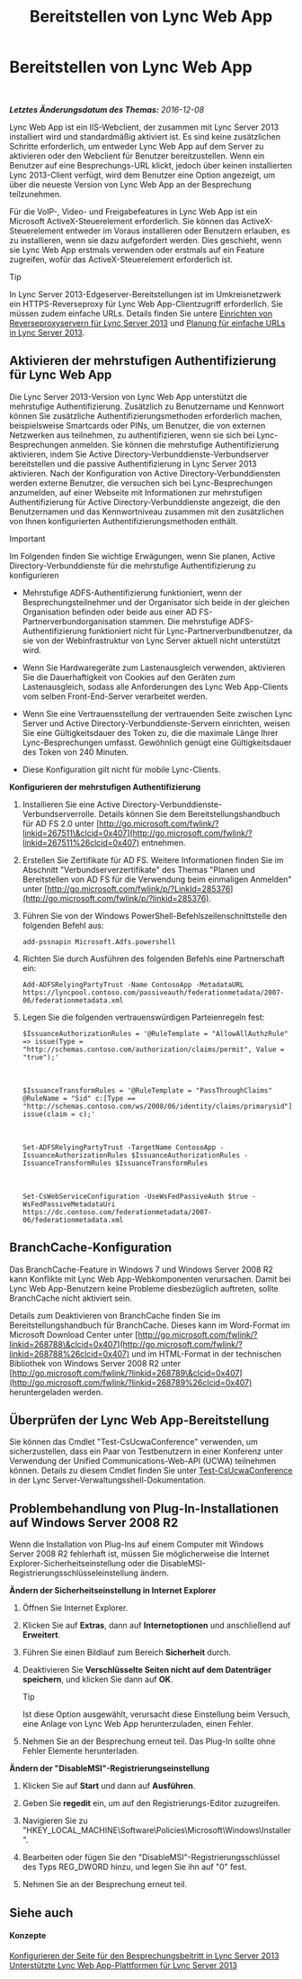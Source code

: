 ﻿---
title: Bereitstellen von Lync Web App
TOCTitle: Bereitstellen von Lync Web App
ms:assetid: b6301e98-051c-4e4b-8e10-ec922a8f508a
ms:mtpsurl: https://technet.microsoft.com/de-de/library/JJ205190(v=OCS.15)
ms:contentKeyID: 49295163
ms.date: 12/10/2016
mtps_version: v=OCS.15
ms.translationtype: HT
---

# Bereitstellen von Lync Web App

 

_**Letztes Änderungsdatum des Themas:** 2016-12-08_

Lync Web App ist ein IIS-Webclient, der zusammen mit Lync Server 2013 installiert wird und standardmäßig aktiviert ist. Es sind keine zusätzlichen Schritte erforderlich, um entweder Lync Web App auf dem Server zu aktivieren oder den Webclient für Benutzer bereitzustellen. Wenn ein Benutzer auf eine Besprechungs-URL klickt, jedoch über keinen installierten Lync 2013-Client verfügt, wird dem Benutzer eine Option angezeigt, um über die neueste Version von Lync Web App an der Besprechung teilzunehmen.

Für die VoIP-, Video- und Freigabefeatures in Lync Web App ist ein Microsoft ActiveX-Steuerelement erforderlich. Sie können das ActiveX-Steuerelement entweder im Voraus installieren oder Benutzern erlauben, es zu installieren, wenn sie dazu aufgefordert werden. Dies geschieht, wenn sie Lync Web App erstmals verwenden oder erstmals auf ein Feature zugreifen, wofür das ActiveX-Steuerelement erforderlich ist.


> [!TIP]
> In Lync Server 2013-Edgeserver-Bereitstellungen ist im Umkreisnetzwerk ein HTTPS-Reverseproxy für Lync Web App-Clientzugriff erforderlich. Sie müssen zudem einfache URLs. Details finden Sie untere <A href="lync-server-2013-setting-up-reverse-proxy-servers.md">Einrichten von Reverseproxyservern für Lync Server 2013</A> und <A href="lync-server-2013-planning-for-simple-urls.md">Planung für einfache URLs in Lync Server 2013</A>.



## Aktivieren der mehrstufigen Authentifizierung für Lync Web App

Die Lync Server 2013-Version von Lync Web App unterstützt die mehrstufige Authentifizierung. Zusätzlich zu Benutzername und Kennwort können Sie zusätzliche Authentifizierungsmethoden erforderlich machen, beispielsweise Smartcards oder PINs, um Benutzer, die von externen Netzwerken aus teilnehmen, zu authentifizieren, wenn sie sich bei Lync-Besprechungen anmelden. Sie können die mehrstufige Authentifizierung aktivieren, indem Sie Active Directory-Verbunddienste-Verbundserver bereitstellen und die passive Authentifizierung in Lync Server 2013 aktivieren. Nach der Konfiguration von Active Directory-Verbunddiensten werden externe Benutzer, die versuchen sich bei Lync-Besprechungen anzumelden, auf einer Webseite mit Informationen zur mehrstufigen Authentifizierung für Active Directory-Verbunddienste angezeigt, die den Benutzernamen und das Kennwortniveau zusammen mit den zusätzlichen von Ihnen konfigurierten Authentifizierungsmethoden enthält.


> [!IMPORTANT]
> Im Folgenden finden Sie wichtige Erwägungen, wenn Sie planen, Active Directory-Verbunddienste für die mehrstufige Authentifizierung zu konfigurieren 
> <UL>
> <LI>
> <P>Mehrstufige ADFS-Authentifizierung funktioniert, wenn der Besprechungsteilnehmer und der Organisator sich beide in der gleichen Organisation befinden oder beide aus einer AD FS-Partnerverbundorganisation stammen. Die mehrstufige ADFS-Authentifizierung funktioniert nicht für Lync-Partnerverbundbenutzer, da sie von der Webinfrastruktur von Lync Server aktuell nicht unterstützt wird.</P>
> <LI>
> <P>Wenn Sie Hardwaregeräte zum Lastenausgleich verwenden, aktivieren Sie die Dauerhaftigkeit von Cookies auf den Geräten zum Lastenausgleich, sodass alle Anforderungen des Lync Web App-Clients vom selben Front-End-Server verarbeitet werden.</P>
> <LI>
> <P>Wenn Sie eine Vertrauensstellung der vertrauenden Seite zwischen Lync Server und Active Directory-Verbunddienste-Servern einrichten, weisen Sie eine Gültigkeitsdauer des Token zu, die die maximale Länge Ihrer Lync-Besprechungen umfasst. Gewöhnlich genügt eine Gültigkeitsdauer des Token von 240 Minuten.</P>
> <LI>
> <P>Diese Konfiguration gilt nicht für mobile Lync-Clients.</P></LI></UL>



**Konfigurieren der mehrstufigen Authentifizierung**

1.  Installieren Sie eine Active Directory-Verbunddienste-Verbundserverrolle. Details können Sie dem Bereitstellungshandbuch für AD FS 2.0 unter [http://go.microsoft.com/fwlink/?linkid=267511\&clcid=0x407](http://go.microsoft.com/fwlink/?linkid=267511%26clcid=0x407) entnehmen.

2.  Erstellen Sie Zertifikate für AD FS. Weitere Informationen finden Sie im Abschnitt "Verbundserverzertifikate" des Themas "Planen und Bereitstellen von AD FS für die Verwendung beim einmaligen Anmelden" unter [http://go.microsoft.com/fwlink/p/?LinkId=285376](http://go.microsoft.com/fwlink/p/?linkid=285376).

3.  Führen Sie von der Windows PowerShell-Befehlszeilenschnittstelle den folgenden Befehl aus:
    
        add-pssnapin Microsoft.Adfs.powershell

4.  Richten Sie durch Ausführen des folgenden Befehls eine Partnerschaft ein:
    
        Add-ADFSRelyingPartyTrust -Name ContosoApp -MetadataURL https://lyncpool.contoso.com/passiveauth/federationmetadata/2007-06/federationmetadata.xml

5.  Legen Sie die folgenden vertrauenswürdigen Parteienregeln fest:
    
        $IssuanceAuthorizationRules = '@RuleTemplate = "AllowAllAuthzRule" => issue(Type = "http://schemas.contoso.com/authorization/claims/permit", Value = "true");'

       &nbsp;

        $IssuanceTransformRules = '@RuleTemplate = "PassThroughClaims" @RuleName = "Sid" c:[Type == "http://schemas.contoso.com/ws/2008/06/identity/claims/primarysid"]=> issue(claim = c);'

      &nbsp;
    
        Set-ADFSRelyingPartyTrust -TargetName ContosoApp -IssuanceAuthorizationRules $IssuanceAuthorizationRules -IssuanceTransformRules $IssuanceTransformRules

       &nbsp;
    
        Set-CsWebServiceConfiguration -UseWsFedPassiveAuth $true -WsFedPassiveMetadataUri https://dc.contoso.com/federationmetadata/2007-06/federationmetadata.xml

## BranchCache-Konfiguration

Das BranchCache-Feature in Windows 7 und Windows Server 2008 R2 kann Konflikte mit Lync Web App-Webkomponenten verursachen. Damit bei Lync Web App-Benutzern keine Probleme diesbezüglich auftreten, sollte BranchCache nicht aktiviert sein.

Details zum Deaktivieren von BranchCache finden Sie im Bereitstellungshandbuch für BranchCache. Dieses kann im Word-Format im Microsoft Download Center unter [http://go.microsoft.com/fwlink/?linkid=268788\&clcid=0x407](http://go.microsoft.com/fwlink/?linkid=268788%26clcid=0x407) und im HTML-Format in der technischen Bibliothek von Windows Server 2008 R2 unter [http://go.microsoft.com/fwlink/?linkid=268789\&clcid=0x407](http://go.microsoft.com/fwlink/?linkid=268789%26clcid=0x407) heruntergeladen werden.

## Überprüfen der Lync Web App-Bereitstellung

Sie können das Cmdlet "Test-CsUcwaConference" verwenden, um sicherzustellen, dass ein Paar von Testbenutzern in einer Konferenz unter Verwendung der Unified Communications-Web-API (UCWA) teilnehmen können. Details zu diesem Cmdlet finden Sie unter [Test-CsUcwaConference](test-csucwaconference.md) in der Lync Server-Verwaltungsshell-Dokumentation.

## Problembehandlung von Plug-In-Installationen auf Windows Server 2008 R2

Wenn die Installation von Plug-Ins auf einem Computer mit Windows Server 2008 R2 fehlerhaft ist, müssen Sie möglicherweise die Internet Explorer-Sicherheitseinstellung oder die DisableMSI-Registrierungsschlüsseleinstellung ändern.

**Ändern der Sicherheitseinstellung in Internet Explorer**

1.  Öffnen Sie Internet Explorer.

2.  Klicken Sie auf **Extras**, dann auf **Internetoptionen** und anschließend auf **Erweitert**.

3.  Führen Sie einen Bildlauf zum Bereich **Sicherheit** durch.

4.  Deaktivieren Sie **Verschlüsselte Seiten nicht auf dem Datenträger speichern**, und klicken Sie dann auf **OK**.
    

    > [!TIP]
    > Ist diese Option ausgewählt, verursacht diese Einstellung beim Versuch, eine Anlage von Lync Web App herunterzuladen, einen Fehler.



5.  Nehmen Sie an der Besprechung erneut teil. Das Plug-In sollte ohne Fehler Elemente herunterladen.

**Ändern der "DisableMSI"-Registrierungseinstellung**

1.  Klicken Sie auf **Start** und dann auf **Ausführen**.

2.  Geben Sie **regedit** ein, um auf den Registrierungs-Editor zuzugreifen.

3.  Navigieren Sie zu "HKEY\_LOCAL\_MACHINE\\Software\\Policies\\Microsoft\\Windows\\Installer".

4.  Bearbeiten oder fügen Sie den "DisableMSI"-Registrierungsschlüssel des Typs REG\_DWORD hinzu, und legen Sie ihn auf "0" fest.

5.  Nehmen Sie an der Besprechung erneut teil.

## Siehe auch

#### Konzepte

[Konfigurieren der Seite für den Besprechungsbeitritt in Lync Server 2013](lync-server-2013-configuring-the-meeting-join-page.md)  
[Unterstützte Lync Web App-Plattformen für Lync Server 2013](lync-server-2013-lync-web-app-supported-platforms.md)

